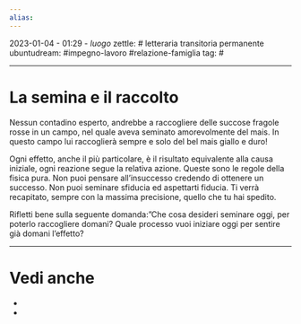 ```yaml
---
alias: 
---
```

2023-01-04 - 01:29 - *luogo*
zettle: # letteraria transitoria permanente
ubuntudream: #impegno-lavoro #relazione-famiglia 
tag: #

---
# La semina e il raccolto
Nessun contadino esperto, andrebbe a raccogliere delle succose fragole rosse in un campo, nel quale aveva seminato amorevolmente del mais. In questo campo lui raccoglierà sempre e solo del bel mais giallo e duro!

Ogni effetto, anche il più particolare, è il risultato equivalente alla causa iniziale, ogni reazione segue la relativa azione. Queste sono le regole della fisica pura. Non puoi pensare all’insuccesso credendo di ottenere un successo. Non puoi seminare sfiducia ed aspettarti fiducia. Ti verrà recapitato, sempre con la massima precisione, quello che tu hai spedito.

Rifletti bene sulla seguente domanda:”Che cosa desideri seminare oggi, per poterlo raccogliere domani? Quale processo vuoi iniziare oggi per sentire già domani l’effetto?



---
# Vedi anche
- 
- 